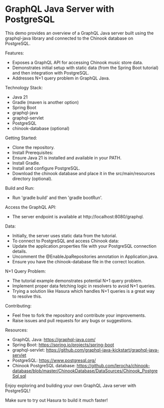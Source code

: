 # GraphQL Java Server with PostgreSQL

This demo provides an overview of a GraphQL Java server built using the graphql-java library and connected to the Chinook database on PostgreSQL.

Features:

* Exposes a GraphQL API for accessing Chinook music store data.
* Demonstrates initial setup with static data (from the Spring Boot tutorial) and then integration with PostgreSQL.
* Addresses N+1 query problem in GraphQL Java.

Technology Stack:

* Java 21
* Gradle (maven is another option)
* Spring Boot
* graphql-java
* graphql-servlet
* PostgreSQL
* chinook-database (optional)


Getting Started:

* Clone the repository.
* Install Prerequisites:
* Ensure Java 21 is installed and available in your PATH.
* Install Gradle.
* Install and configure PostgreSQL.
* Download the chinook database and place it in the src/main/resources directory (optional).

Build and Run:

* Run 'gradle build' and then 'gradle bootRun'.

Access the GraphQL API:
* The server endpoint is available at http://localhost:8080/graphql.

Data:

* Initially, the server uses static data from the tutorial.
* To connect to PostgreSQL and access Chinook data:
* Update the application.properties file with your PostgreSQL connection details.
* Uncomment the @EnableJpaRepositories annotation in Application.java.
* Ensure you have the chinook-database file in the correct location.

N+1 Query Problem:

* The tutorial example demonstrates potential N+1 query problem.
* Implement proper data fetching logic in resolvers to avoid N+1 queries.
* Trying a solution like Hasura which handles N+1 queries is a great way to resolve this.

Contributing:

* Feel free to fork the repository and contribute your improvements.
* Raise issues and pull requests for any bugs or suggestions.

Resources:

* GraphQL Java: https://graphql-java.com/
* Spring Boot: https://spring.io/projects/spring-boot
* graphql-servlet: https://github.com/graphql-java-kickstart/graphql-java-servlet
* PostgreSQL: https://www.postgresql.org/
* Chinook PostgreSQL database: https://github.com/lerocha/chinook-database/blob/master/ChinookDatabase/DataSources/Chinook_PostgreSql.sql

Enjoy exploring and building your own GraphQL Java server with PostgreSQL!

Make sure to try out Hasura to build it much faster!

